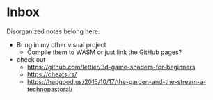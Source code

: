 # Inbox

Disorganized notes belong here.

- Bring in my other visual project
  - Compile them to WASM or just link the GitHub pages?
- check out
  - https://github.com/lettier/3d-game-shaders-for-beginners
  - https://cheats.rs/
  - https://hapgood.us/2015/10/17/the-garden-and-the-stream-a-technopastoral/
